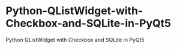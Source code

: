 # Python-QListWidget-with-Checkbox-and-SQLite-in-PyQt5
Python QListWidget with Checkbox and SQLite in PyQt5
